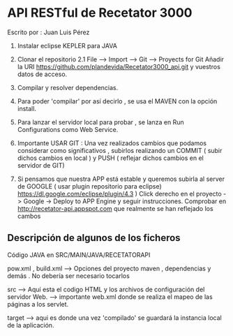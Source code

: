 API RESTful de Recetator 3000
============================

Escrito por : Juan Luis Pérez

1. Instalar eclipse KEPLER para JAVA

2. Clonar el repositorio 
2.1 File --> Import --> Git --> Proyects for Git
Añadir la URI https://github.com/plandevida/Recetator3000_api.git y vuestros datos de acceso.

3. Compilar y resolver dependencias.

4. Para poder 'compilar' por así decirlo , se usa el MAVEN con la opción install.

5. Para lanzar el servidor local para probar , se lanza en Run Configurations como Web Service.

6. Importante USAR GIT : Una vez realizados cambios que podamos considerar como significativos , subirlos realizando un COMMIT ( subir dichos cambios en local )
y PUSH ( reflejar dichos cambios en el servidor de GIT)

7. Si pensamos que nuestra APP está estable y queremos subirla al server de GOOGLE ( usar plugin repositorio para  eclipse) https://dl.google.com/eclipse/plugin/4.3 )
Click derecho en el proyecto -> Google -> Deploy to APP Engine y seguir instrucciones. 
Comprobar en http://recetator-api.appspot.com que realmente se han reflejado los cambos


Descripción de algunos de los ficheros
-----------------------------------------
Código JAVA en SRC/MAIN/JAVA/RECETATORAPI

pow.xml , build.xml --> Opciones del proyecto maven , dependencias y demás . No debería ser necesario tocarlos


src --> Aquí esta el codigo HTML y los archivos de configuración del servidor Web.
--> importante web.xml donde se realiza el mapeo de las páginas a los servlet.

target --> aqui es donde una vez 'compilado' se guardará la instancia local de la aplicación.


